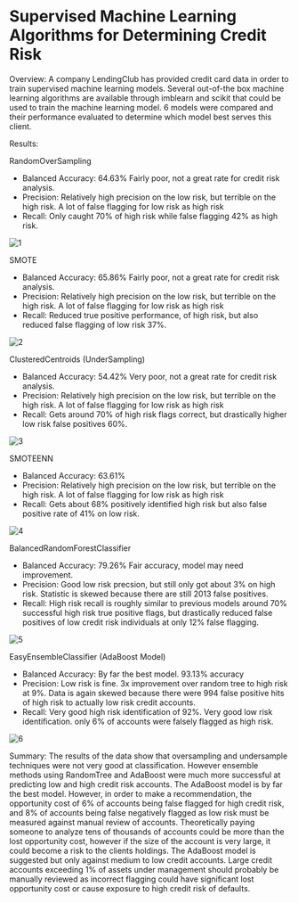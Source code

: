 # Supervised Machine Learning Algorithms for Determining Credit Risk

Overview: A company LendingClub has provided credit card data in order to train supervised machine learning models. Several out-of-the box machine learning algorithms are available through imblearn and scikit that could be used to train the machine learning model. 6 models were compared and their performance evaluated to determine which model best serves this client.

Results:

RandomOverSampling
* Balanced Accuracy: 64.63% Fairly poor, not a great rate for credit risk analysis.
* Precision: Relatively high precision on the low risk, but terrible on the high risk.  A lot of false flagging for low risk as high risk
* Recall: Only caught 70% of high risk while false flagging 42% as high risk.

![1](https://user-images.githubusercontent.com/108313294/197881183-58e87e3c-d7be-4f2c-b290-fd7818a4e132.png)

SMOTE
* Balanced Accuracy: 65.86% Fairly poor, not a great rate for credit risk analysis.
* Precision: Relatively high precision on the low risk, but terrible on the high risk.  A lot of false flagging for low risk as high risk
* Recall: Reduced true positive performance, of high risk, but also reduced false flagging of low risk 37%. 

![2](https://user-images.githubusercontent.com/108313294/197881208-58347cf3-e0a1-4082-b870-3fc9706d5ff7.png)

ClusteredCentroids (UnderSampling)
* Balanced Accuracy: 54.42% Very poor, not a great rate for credit risk analysis.
* Precision: Relatively high precision on the low risk, but terrible on the high risk.  A lot of false flagging for low risk as high risk
* Recall: Gets around 70% of high risk flags correct, but drastically higher low risk false positives 60%.

![3](https://user-images.githubusercontent.com/108313294/197881226-e80bc713-ee6b-444d-844f-f9b8f420decf.png)

SMOTEENN
* Balanced Accuracy: 63.61%
* Precision: Relatively high precision on the low risk, but terrible on the high risk.  A lot of false flagging for low risk as high risk
* Recall: Gets about 68% positively identified high risk but also false positive rate of 41% on low risk.  

![4](https://user-images.githubusercontent.com/108313294/197881252-50087a4e-db3d-4894-939c-11bf66975844.png)

BalancedRandomForestClassifier
* Balanced Accuracy: 79.26% Fair accuracy, model may need improvement.
* Precision: Good low risk precsion, but still only got about 3% on high risk.  Statistic is skewed because there are still 2013 false positives.
* Recall: High risk recall is roughly similar to previous models around 70% successful high risk true positive flags, but drastically reduced false positives of low credit risk individuals at only 12% false flagging.

![5](https://user-images.githubusercontent.com/108313294/197881273-0c1772b5-c9e3-4868-917f-33eb205cfe3c.png)

EasyEnsembleClassifier (AdaBoost Model)
* Balanced Accuracy: By far the best model. 93.13% accuracy
* Precision: Low risk is fine.  3x improvement over random tree to high risk at 9%.  Data is again skewed because there were 994 false positive hits of high risk to actually low risk credit accounts.
* Recall: Very good high risk identification of 92%. Very good low risk identification.  only 6% of accounts were falsely flagged as high risk.

![6](https://user-images.githubusercontent.com/108313294/197881369-90654cae-8992-43c8-8eea-74d82ab1661d.png)

Summary:
The results of the data show that oversampling and undersample techniques were not very good at classification.  However ensemble methods using RandomTree and AdaBoost were much more successful at predicting low and high credit risk accounts.  The AdaBoost model is by far the best model.  However, in order to make a recommendation, the opportunity cost of 6% of accounts being false flagged for high credit risk, and 8% of accounts being false negatively flagged as low risk must be measured against manual review of accounts.  Theoretically paying someone to analyze tens of thousands of accounts could be more than the lost opportunity cost, however if the size of the account is very large, it could become a risk to the clients holdings.  The AdaBoost model is suggested but only against medium to low credit accounts.  Large credit accounts exceeding 1% of assets under management should probably be manually reviewed as incorrect flagging could have significant lost opportunity cost or cause exposure to high credit risk of defaults.
